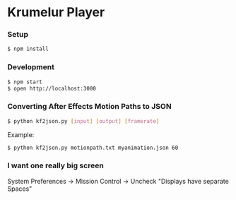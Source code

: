 # Krumelur Player

### Setup
```sh
$ npm install
```

### Development
```sh
$ npm start
$ open http://localhost:3000
```

### Converting After Effects Motion Paths to JSON
```sh
$ python kf2json.py [input] [output] [framerate]
```
Example:
```sh
$ python kf2json.py motionpath.txt myanimation.json 60
```

### I want one really big screen
System Preferences -> Mission Control -> Uncheck "Displays have separate Spaces"